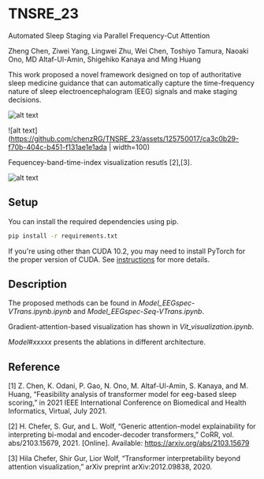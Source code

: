 # TNSRE_23
Automated Sleep Staging via Parallel Frequency-Cut Attention

Zheng Chen, Ziwei Yang, Lingwei Zhu, Wei Chen, Toshiyo Tamura, Naoaki Ono, MD Altaf-Ul-Amin, Shigehiko Kanaya and Ming Huang


This work proposed a novel framework designed on top of authoritative sleep medicine guidance that can automatically capture the time-frequency nature of sleep electroencephalogram (EEG) signals and make staging decisions.


![alt text](https://github.com/chenzRG/TNSRE_23/assets/125750017/14ffafb7-6832-459a-a31c-87a5c314c7f6)

![alt text](https://github.com/chenzRG/TNSRE_23/assets/125750017/ca3c0b29-f70b-404c-b451-f131ae1e1ada | width=100)


Fequencey-band-time-index visualization resutls [2],[3].

![alt text](https://user-images.githubusercontent.com/34312998/133877630-9b2f2eec-11e0-4d41-8c36-5afd02dd78d6.png)



## Setup

You can install the required dependencies using pip.

```bash
pip install -r requirements.txt
```

If you're using other than CUDA 10.2, you may need to install PyTorch for the proper version of CUDA. See [instructions](https://pytorch.org/get-started/locally/) for more details.

## Description

The proposed methods can be found in _Model_EEGspec-VTrans.ipynb.ipynb_ and _Model_EEGspec-Seq-VTrans.ipynb_.

Gradient-attention-based visualization has shown in _Vit_visualization.ipynb_.

_Model_#_xxxxx_ presents the ablations in different architecture.

## Reference

[1] Z. Chen, K. Odani, P. Gao, N. Ono, M. Altaf-Ul-Amin, S. Kanaya, and M. Huang, “Feasibility analysis of transformer model for eeg-based sleep scoring,” in 2021 IEEE International Conference on Biomedical and Health Informatics, Virtual, July 2021.

[2] H. Chefer, S. Gur, and L. Wolf, “Generic attention-model explainability for interpreting bi-modal and encoder-decoder transformers,” CoRR, vol. abs/2103.15679, 2021. [Online]. Available: https://arxiv.org/abs/2103.15679

[3] Hila Chefer, Shir Gur, Lior Wolf, “Transformer interpretability beyond attention visualization,” arXiv preprint arXiv:2012.09838, 2020.
